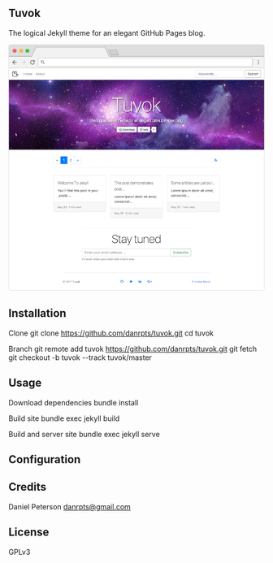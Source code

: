 ## Tuvok
The logical Jekyll theme for an elegant GitHub Pages blog.

![tuvok-home-screenshot](assets/images/tuvok-home-screenshot.png)

## Installation

Clone
    git clone https://github.com/danrpts/tuvok.git
    cd tuvok

Branch
    git remote add tuvok https://github.com/danrpts/tuvok.git
    git fetch
    git checkout -b tuvok --track tuvok/master

## Usage

Download dependencies
    bundle install

Build site
    bundle exec jekyll build

Build and server site
    bundle exec jekyll serve

## Configuration

## Credits
Daniel Peterson <danrpts@gmail.com>

## License
GPLv3
